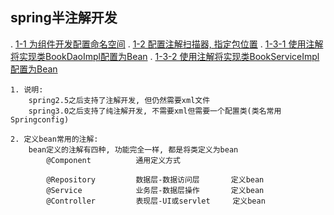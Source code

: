 ## spring半注解开发
.   [1-1 为组件开发配置命名空间](./main/resources/applicationContext.xml)
.   [1-2 配置注解扫描器, 指定包位置](./main/resources/applicationContext.xml)
.   [1-3-1 使用注解将实现类BookDaoImpl配置为Bean](./main/java/dao/impl/BookDaoImpl.java)
.   [1-3-2 使用注解将实现类BookServiceImpl配置为Bean](./main/java/service/impl/BookServiceImpl.java)

    1. 说明: 
        spring2.5之后支持了注解开发, 但仍然需要xml文件
        spring3.0之后支持了纯注解开发, 不需要xml但需要一个配置类(类名常用Springconfig)
        
    2. 定义bean常用的注解:
        bean定义的注解有四种, 功能完全一样, 都是将类定义为bean
            @Component          通用定义方式
            
            @Repository         数据层-数据访问层       定义bean
            @Service            业务层-数据层操作       定义bean
            @Controller         表现层-UI或servlet     定义bean